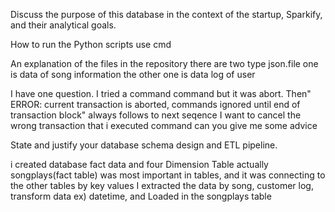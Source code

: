 Discuss the purpose of this database in the context of the startup, Sparkify, and their analytical goals.

How to run the Python scripts
use cmd

An explanation of the files in the repository
there are two type json.file
one is data of song information
the other one is data log of user

I have one question.
I tried a command command but it was abort.
Then" ERROR:  current transaction is aborted, commands ignored until end of transaction block" always follows to next seqence
I want to cancel the wrong transaction that i executed command
can you give me some advice

State and justify your database schema design and ETL pipeline.

i created database fact data and four Dimension Table
actually songplays(fact table) was most important in tables, and it was connecting to the other tables by key values
I extracted the data by song, customer log, transform data ex) datetime, and Loaded in the songplays table
